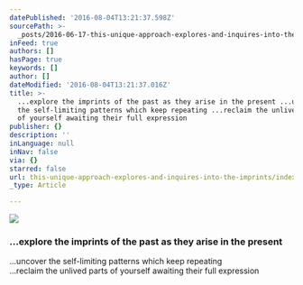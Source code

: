 ```yaml
---
datePublished: '2016-08-04T13:21:37.598Z'
sourcePath: >-
  _posts/2016-06-17-this-unique-approach-explores-and-inquires-into-the-imprints.md
inFeed: true
authors: []
hasPage: true
keywords: []
author: []
dateModified: '2016-08-04T13:21:37.016Z'
title: >-
  ...explore the imprints of the past as they arise in the present ...uncover
  the self-limiting patterns which keep repeating ...reclaim the unlived parts
  of yourself awaiting their full expression
publisher: {}
description: ''
inLanguage: null
inNav: false
via: {}
starred: false
url: this-unique-approach-explores-and-inquires-into-the-imprints/index.html
_type: Article

---
```

![](https://the-grid-user-content.s3-us-west-2.amazonaws.com/aa17487e-ec65-4fa2-9573-85910012d588.jpg)

### ...explore the imprints of the past as they arise in the present  
...uncover the self-limiting patterns which keep repeating  
...reclaim the unlived parts of yourself awaiting their full expression